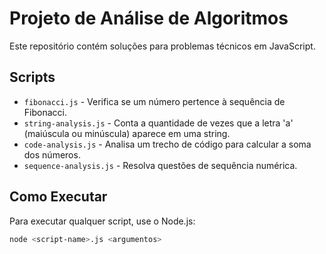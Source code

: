 # Projeto de Análise de Algoritmos

Este repositório contém soluções para problemas técnicos em JavaScript.

## Scripts

- `fibonacci.js` - Verifica se um número pertence à sequência de Fibonacci.
- `string-analysis.js` - Conta a quantidade de vezes que a letra 'a' (maiúscula ou minúscula) aparece em uma string.
- `code-analysis.js` - Analisa um trecho de código para calcular a soma dos números.
- `sequence-analysis.js` - Resolva questões de sequência numérica.

## Como Executar

Para executar qualquer script, use o Node.js:

```bash
node <script-name>.js <argumentos>
```
